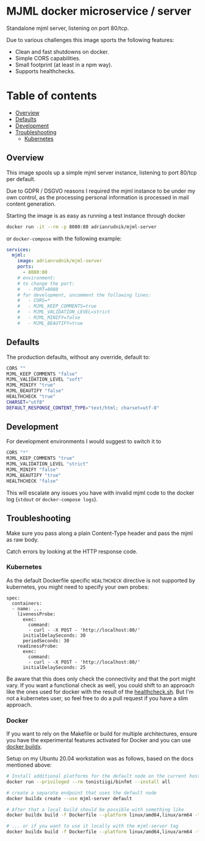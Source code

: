 # MJML docker microservice / server

Standalone mjml server, listening on port 80/tcp.

Due to various challenges this image sports the following features:

- Clean and fast shutdowns on docker.
- Simple CORS capabilities.
- Small footprint (at least in a npm way).
- Supports healthchecks.

# Table of contents

- [Overview](#overview)
- [Defaults](#defaults)
- [Development](#development)
- [Troubleshooting](#troubleshooting)
  - [Kubernetes](#kubernetes)

## Overview

This image spools up a simple mjml server instance, listening to port 80/tcp per default.

Due to GDPR / DSGVO reasons I required the mjml instance to be under my own control, as the processing personal information is processed in mail content generation.

Starting the image is as easy as running a test instance through docker

```sh
docker run -it --rm -p 8080:80 adrianrudnik/mjml-server
```

or `docker-compose` with the following example:

```yml
services:
  mjml:
    image: adrianrudnik/mjml-server
    ports:
      - 8080:80
    # environment:
    # to change the port:
    #   - PORT=8080
    # for development, uncomment the following lines:
    #   - CORS=*
    #   - MJML_KEEP_COMMENTS=true
    #   - MJML_VALIDATION_LEVEL=strict
    #   - MJML_MINIFY=false
    #   - MJML_BEAUTIFY=true
```

## Defaults

The production defaults, without any override, default to:

```sh
CORS ""
MJML_KEEP_COMMENTS "false"
MJML_VALIDATION_LEVEL "soft"
MJML_MINIFY "true"
MJML_BEAUTIFY "false"
HEALTHCHECK "true"
CHARSET="utf8"
DEFAULT_RESPONSE_CONTENT_TYPE="text/html; charset=utf-8"
```

## Development

For development environments I would suggest to switch it to

```sh
CORS "*"
MJML_KEEP_COMMENTS "true"
MJML_VALIDATION_LEVEL "strict"
MJML_MINIFY "false"
MJML_BEAUTIFY "true"
HEALTHCHECK "false"
```

This will escalate any issues you have with invalid mjml code to the docker log (`stdout` or `docker-compose logs`).

## Troubleshooting

Make sure you pass along a plain Content-Type header and pass the mjml as raw body.

Catch errors by looking at the HTTP response code.

### Kubernetes

As the default Dockerfile specific `HEALTHCHECK` directive is not supported by kubernetes, you might need to specify your own probes:

```
spec:
  containers:
  - name: ...
    livenessProbe:
      exec:
        command:
        - curl - -X POST - 'http://localhost:80/'
      initialDelaySeconds: 30
      periodSeconds: 30
    readinessProbe:
      exec:
        command:
        - curl - -X POST - 'http://localhost:80/'
      initialDelaySeconds: 25
```

Be aware that this does only check the connectivity and that the port might vary. If you want a functional check as well, you could shift to an approach like the ones used for docker with the result of the [healthcheck.sh](healthcheck.sh). But I'm not a kubernetes user, so feel free to do a pull request if you have a slim approach.

### Docker

If you want to rely on the Makefile or build for multiple architectures, ensure you have the experimental features activated for Docker and you can use [docker buildx](https://docs.docker.com/buildx/working-with-buildx/).

Setup on my Ubuntu 20.04 workstation was as follows, based on the docs mentioned above:

```bash
# Install additional platforms for the default node on the current host linux os
docker run --privileged --rm tonistiigi/binfmt --install all

# create a separate endpoint that uses the default node
docker buildx create --use mjml-server default

# After that a local build should be possible with something like
docker buildx build -f Dockerfile --platform linux/amd64,linux/arm64 -t [registry-and-tag] --push .

# ... or if you want to use it locally with the mjml-server tag
docker buildx build -f Dockerfile --platform linux/amd64,linux/arm64 -t mjml-server --load .
```
